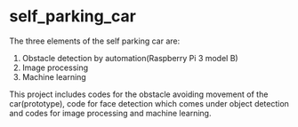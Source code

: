 # self_parking_car
The three elements of the self parking car are:
1. Obstacle detection by automation(Raspberry Pi 3 model B)
2. Image processing 
3. Machine learning


This project includes codes for the obstacle avoiding movement of the car(prototype), code for face detection which comes under object detection and codes for image processing and machine learning.
